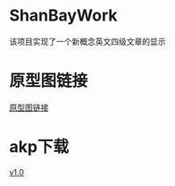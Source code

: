 # ShanBayWork

该项目实现了一个新概念英文四级文章的显示

# 原型图链接

[原型图链接](https://modao.cc/app/vdzhJvg5S5kE7Mt869opBWk3w8CN1fl)

# akp下载

[v1.0](https://github.com/idisfkj/ShanBayWork/releases/download/v1.0/app-release.apk)
